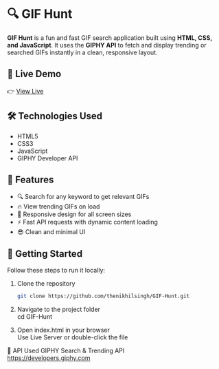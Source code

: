 # 🔍 GIF Hunt

**GIF Hunt** is a fun and fast GIF search application built using **HTML, CSS, and JavaScript**. It uses the **GIPHY API** to fetch and display trending or searched GIFs instantly in a clean, responsive layout.

## 🔗 Live Demo

👉 [View Live](https://thenikhilsingh.github.io/GIF-Hunt/)

## 🛠️ Technologies Used

- HTML5  
- CSS3  
- JavaScript 
- GIPHY Developer API

## 🎯 Features

- 🔍 Search for any keyword to get relevant GIFs  
- 🔥 View trending GIFs on load  
- 📱 Responsive design for all screen sizes  
- ⚡ Fast API requests with dynamic content loading  
- 😎 Clean and minimal UI

## 🚀 Getting Started

Follow these steps to run it locally:

1. Clone the repository  
   ```bash
   git clone https://github.com/thenikhilsingh/GIF-Hunt.git
2. Navigate to the project folder </br>
cd GIF-Hunt

4. Open index.html in your browser </br>
Use Live Server or double-click the file

🔐 API Used
GIPHY Search & Trending API </br>
https://developers.giphy.com
